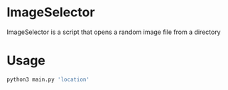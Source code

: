# ImageSelector

ImageSelector is a script that opens a random image file from a directory

# Usage

```python
python3 main.py 'location'
```
